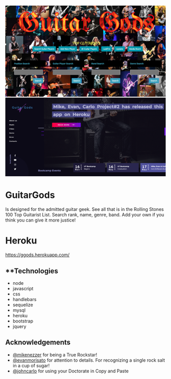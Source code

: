 ![screenshot1](img/screenshot1.png)
![screenshot2](img/screenshot2.png)


# GuitarGods
Is designed for the admitted guitar geek. See all that is in the Rolling Stones 100 Top Guitarist List.  Search rank, name, genre, band.   Add your own if you think you can give it more justice!

# Heroku
https://ggods.herokuapp.com/












**Technologies
---
+ node
+ javascript
+ css
+ handlebars
+ sequelize
+ mysql
+ heroku
+ bootstrap
+ jquery



**Acknowledgements**
---

+ [@mikenezzer](https://github.com/mnezz1131) for being a True Rockstar!
+ [@evanmorisato](https://github.com/evanmorisato) for attention to details. For recognizing a single rock salt in a cup of sugar!
+ [@johncarlo](https://github.com/johncarlobase) for using your Doctorate in Copy and Paste
